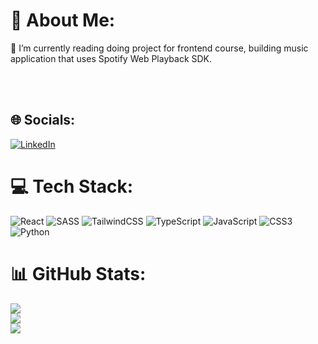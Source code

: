# 💫 About Me:
🌱 I’m currently reading doing project for frontend course, building music application that uses Spotify Web Playback SDK.<br><br>

<br>


## 🌐 Socials:
[![LinkedIn](https://img.shields.io/badge/LinkedIn-%230077B5.svg?logo=linkedin&logoColor=white)](https://linkedin.com/in/maciej-sobczyk) 

# 💻 Tech Stack:
![React](https://img.shields.io/badge/react-%2320232a.svg?style=for-the-badge&logo=react&logoColor=%2361DAFB)  ![SASS](https://img.shields.io/badge/SASS-hotpink.svg?style=for-the-badge&logo=SASS&logoColor=white) ![TailwindCSS](https://img.shields.io/badge/tailwindcss-%2338B2AC.svg?style=for-the-badge&logo=tailwind-css&logoColor=white) ![TypeScript](https://img.shields.io/badge/typescript-%23007ACC.svg?style=for-the-badge&logo=typescript&logoColor=white) ![JavaScript](https://img.shields.io/badge/javascript-%23323330.svg?style=for-the-badge&logo=javascript&logoColor=%23F7DF1E) ![CSS3](https://img.shields.io/badge/css3-%231572B6.svg?style=for-the-badge&logo=css3&logoColor=white) 
![Python](https://img.shields.io/badge/python-3670A0?style=for-the-badge&logo=python&logoColor=ffdd54) 
# 📊 GitHub Stats:
![](https://github-readme-stats.vercel.app/api?username=msobczyk-x&theme=dracula&hide_border=false&include_all_commits=false&count_private=false)<br/>
![](https://github-readme-streak-stats.herokuapp.com/?user=msobczyk-x&theme=dracula&hide_border=false)<br/>
![](https://github-readme-stats.vercel.app/api/top-langs/?username=msobczyk-x&theme=dracula&hide_border=false&include_all_commits=false&count_private=false&layout=compact)


